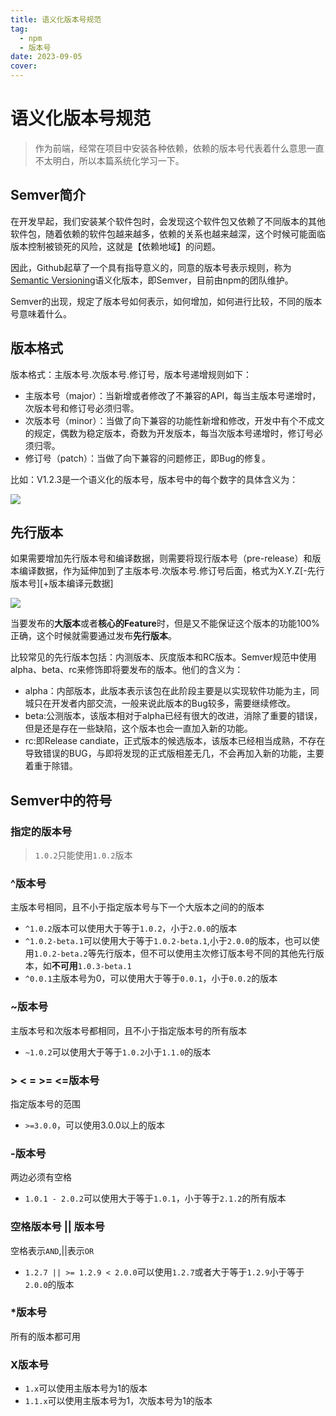 ```yaml
---
title: 语义化版本号规范
tag:
  - npm
  - 版本号
date: 2023-09-05
cover:
---
```

# 语义化版本号规范

> 作为前端，经常在项目中安装各种依赖，依赖的版本号代表着什么意思一直不太明白，所以本篇系统化学习一下。

## Semver简介

在开发早起，我们安装某个软件包时，会发现这个软件包又依赖了不同版本的其他软件包，随着依赖的软件包越来越多，依赖的关系也越来越深，这个时候可能面临版本控制被锁死的风险，这就是【依赖地域】的问题。

因此，Github起草了一个具有指导意义的，同意的版本号表示规则，称为[Semantic Versioning](https://semver.org/lang/zh-CN/)语义化版本，即Semver，目前由npm的团队维护。

Semver的出现，规定了版本号如何表示，如何增加，如何进行比较，不同的版本号意味着什么。

## 版本格式

版本格式：主版本号.次版本号.修订号，版本号递增规则如下：
- 主版本号（major）：当新增或者修改了不兼容的API，每当主版本号递增时，次版本号和修订号必须归零。
- 次版本号（minor）：当做了向下兼容的功能性新增和修改，开发中有个不成文的规定，偶数为稳定版本，奇数为开发版本，每当次版本号递增时，修订号必须归零。
- 修订号（patch）：当做了向下兼容的问题修正，即Bug的修复。

比如：V1.2.3是一个语义化的版本号，版本号中的每个数字的具体含义为：

![](https://s2.loli.net/2023/09/05/4y9YjN2asqrlZeB.jpg)


## 先行版本

如果需要增加先行版本号和编译数据，则需要将现行版本号（pre-release）和版本编译数据，作为延伸加到了主版本号.次版本号.修订号后面，格式为X.Y.Z\[-先行版本号\]\[+版本编译元数据\]

![](https://s2.loli.net/2023/09/05/BPhDluTiKy8S2po.png)

当要发布的**大版本**或者**核心的Feature**时，但是又不能保证这个版本的功能100%正确，这个时候就需要通过发布**先行版本**。

比较常见的先行版本包括：内测版本、灰度版本和RC版本。Semver规范中使用alpha、beta、rc来修饰即将要发布的版本。他们的含义为：
- alpha：内部版本，此版本表示该包在此阶段主要是以实现软件功能为主，同城只在开发者内部交流，一般来说此版本的Bug较多，需要继续修改。
- beta:公测版本，该版本相对于alpha已经有很大的改进，消除了重要的错误，但是还是存在一些缺陷，这个版本也会一直加入新的功能。
- rc:即Release candiate，正式版本的候选版本，该版本已经相当成熟，不存在导致错误的BUG，与即将发现的正式版相差无几，不会再加入新的功能，主要着重于除错。

## Semver中的符号

### 指定的版本号

> `1.0.2`只能使用`1.0.2`版本

### ^版本号

主版本号相同，且不小于指定版本号与下一个大版本之间的的版本
- `^1.0.2`版本可以使用大于等于`1.0.2`，小于`2.0.0`的版本
- `^1.0.2-beta.1`可以使用大于等于`1.0.2-beta.1`,小于`2.0.0`的版本，也可以使用`1.0.2-beta.2`等先行版本，但不可以使用主次修订版本号不同的其他先行版本，如**不可用**`1.0.3-beta.1`
- `^0.0.1`主版本号为0，可以使用大于等于`0.0.1`，小于`0.0.2`的版本

### ~版本号

主版本号和次版本号都相同，且不小于指定版本号的所有版本
- `~1.0.2`可以使用大于等于`1.0.2`小于`1.1.0`的版本

### > < = >= <=版本号

指定版本号的范围
- `>=3.0.0`，可以使用3.0.0以上的版本

### -版本号

两边必须有空格
- `1.0.1 - 2.0.2`可以使用大于等于`1.0.1`，小于等于`2.1.2`的所有版本

### 空格版本号 || 版本号

空格表示`AND`,||表示`OR`
- `1.2.7 || >= 1.2.9 < 2.0.0`可以使用`1.2.7`或者大于等于`1.2.9`小于等于`2.0.0`的版本

###  \*版本号
所有的版本都可用

### X版本号
- `1.x`可以使用主版本号为1的版本
- `1.1.x`可以使用主版本号为1，次版本号为1的版本






